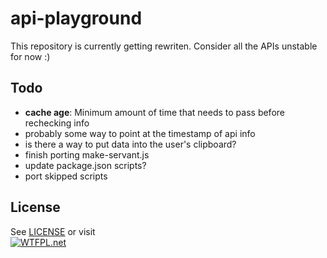 # api-playground

This repository is currently getting rewriten. Consider all the APIs unstable for now :)

## Todo

- **cache age**: Minimum amount of time that needs to pass before rechecking info
- probably some way to point at the timestamp of api info
- is there a way to put data into the user's clipboard?
- finish porting make-servant.js
- update package.json scripts?
- port skipped scripts

## License

See [LICENSE](LICENSE) or visit  
[![WTFPL](http://www.wtfpl.net/wp-content/uploads/2012/12/wtfpl-badge-1.png).net](http://www.wtfpl.net/)
